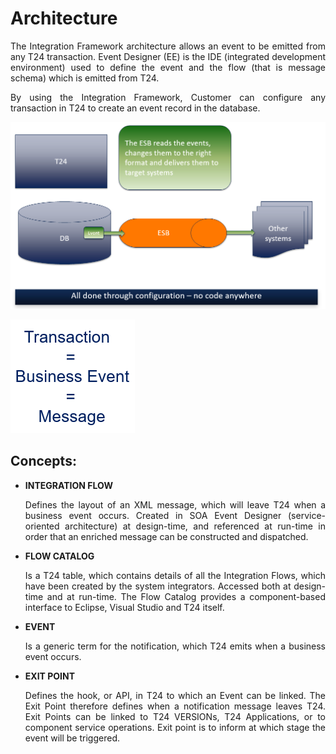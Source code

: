 # Architecture #


<p align="justify">The Integration Framework architecture allows an event to be emitted from any T24 transaction. Event Designer (EE) is the IDE (integrated development environment) used to define the event and the flow (that is message schema) which is emitted from T24.

<p align="justify">By using the Integration Framework, Customer can configure any transaction in T24 to create an event record in the database.</p>


![Architecture](./images/architecture.PNG)


![Transaction Event Message](./images/transaction-event-message.PNG)



## Concepts: ##


- **INTEGRATION FLOW** <p align="justify">Defines the layout of an XML message, which will leave T24 when a business event occurs. Created in SOA Event Designer (service-oriented architecture) at design-time, and referenced at run-time in order that an enriched message can be constructed and dispatched.</p>

- **FLOW CATALOG** <p align="justify"> Is a T24 table, which contains details of all the Integration Flows, which have been created by the system integrators. Accessed both at design-time and at run-time. The Flow Catalog provides a component-based interface to Eclipse, Visual Studio and T24 itself.</p>
	
- **EVENT** <p align="justify">Is a generic term for the notification, which T24 emits when a business event occurs.</p>

- **EXIT POINT** <p align="justify">Defines the hook, or API, in T24 to which an Event can be linked. The Exit Point therefore defines when a notification message leaves T24. Exit Points can be linked to T24 VERSIONs, T24 Applications, or to component service operations. Exit point is to inform at which stage the event will be triggered.</p>


